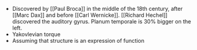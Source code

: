 - Discovered by [[Paul Broca]] in the middle of the 18th century, after [[Marc Dax]] and before [[Carl Wernicke]]. [[Richard Hechel]] discovered the auditory gyrus. Planum temporale is 30% bigger on the left. 
- Yakovlevian torque
- Assuming that structure is an expression of function